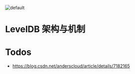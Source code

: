 ![default](https://i.postimg.cc/V6m3yh19/image.png)

# LevelDB 架构与机制

# Todos

- https://blog.csdn.net/anderscloud/article/details/7182165
